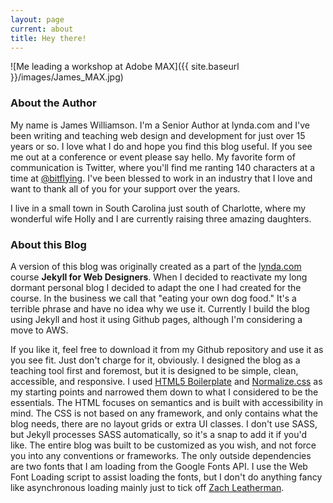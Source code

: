 ```yaml
---
layout: page
current: about
title: Hey there!
---
```


![Me leading a workshop at Adobe MAX]({{ site.baseurl }}/images/James_MAX.jpg)

### About the Author

My name is James Williamson. I'm a Senior Author at lynda.com and I've been writing and teaching web design and development for just over 15 years or so. I love what I do and hope you find this blog useful. If you see me out at a conference or event please say hello. My favorite form of communication is Twitter, where you'll find me ranting 140 characters at a time at [@bitflying](https://twitter.com/bitflying "my twitter profile"). I've been blessed to work in an industry that I love and want to thank all of you for your support over the years.

I live in a small town in South Carolina just south of Charlotte, where my wonderful wife Holly and I are currently raising three amazing daughters.

### About this Blog

A version of this blog was originally created as a part of the [lynda.com](http://www.lynda.com) course **Jekyll for Web Designers**. When I decided to reactivate my long dormant personal blog I decided to adapt the one I had created for the course. In the business we call that  "eating your own dog food." It's a terrible phrase and have no idea why we use it. Currently I build the blog using Jekyll and host it using Github pages, although I'm considering a move to AWS.

If you like it, feel free to download it from my Github repository and use it as you see fit. Just don't charge for it, obviously. I designed the blog as a teaching tool first and foremost, but it is designed to be simple, clean, accessible, and responsive. I used [HTML5 Boilerplate](https://html5boilerplate.com/ "html5 boilerplate") and [Normalize.css](http://necolas.github.io/normalize.css/ "normalize.css") as my starting points and narrowed them down to what I considered to be the essentials. The HTML focuses on semantics and is built with accessibility in mind. The CSS is not based on any framework, and only contains what the blog needs, there are no layout grids or extra UI classes. I don't use SASS, but Jekyll processes SASS automatically, so it's a snap to add it if you'd like. The entire blog was built to be customized as you wish, and not force you into any conventions or frameworks. The only outside dependencies are two fonts that I am loading from the Google Fonts API. I use the Web Font Loading script to assist loading the fonts, but I don't do anything fancy like asynchronous loading mainly just to tick off [Zach Leatherman](https://www.zachleat.com/web/ "Zach’s website").


